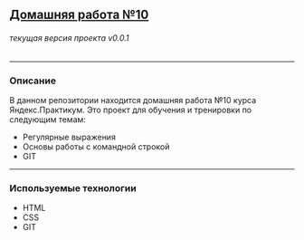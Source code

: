 ## [Домашняя работа №10](https://aimoiseyev.github.io/amoiseyev-homework10/ "регулярные выражения, GIT")

###### текущая версия проекта v0.0.1
***
### Описание
  В данном репозитории находится домашняя работа №10 курса Яндекс.Практикум. Это проект для обучения и тренировки по следующим темам:

+ Регулярные выражения
+ Основы работы с командной строкой
+ GIT
***

### Используемые технологии
+ HTML
+ CSS
+ GIT